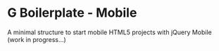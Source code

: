 G Boilerplate - Mobile
=============
A minimal structure to start mobile HTML5 projects with jQuery Mobile (work in progress...)